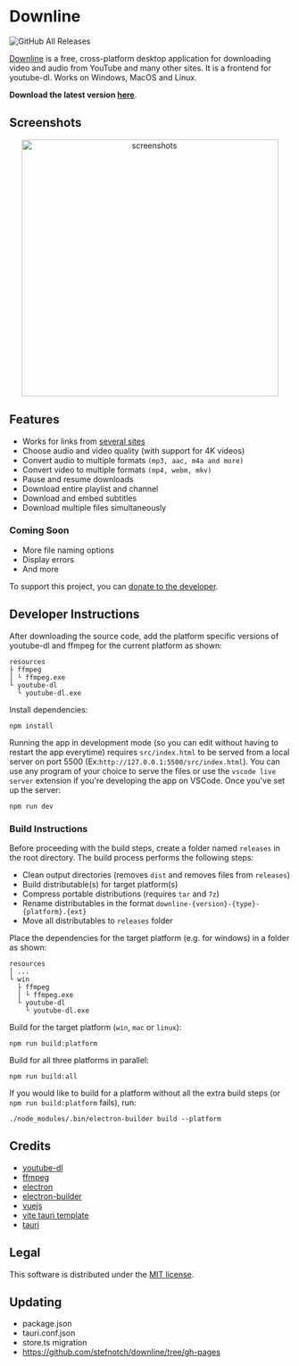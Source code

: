 # Downline

![GitHub All Releases](https://img.shields.io/github/downloads/jarbun/downline/total.svg)

[Downline](https://jarbun.github.io/downline/) is a free, cross-platform desktop application for downloading video and audio from YouTube and many other sites. It is a frontend for youtube-dl. Works on Windows, MacOS and Linux.

**Download the latest version [here](https://github.com/jarbun/downline/releases/latest)**.

## Screenshots

<p align="center">
  <img src="https://user-images.githubusercontent.com/23068820/52162513-f5db9a00-26fa-11e9-8cca-964d921f3bf3.png" alt="screenshots" width="460"/>
</p>

## Features

- Works for links from [several sites](https://rg3.github.io/youtube-dl/supportedsites.html)
- Choose audio and video quality (with support for 4K videos)
- Convert audio to multiple formats `(mp3, aac, m4a and more)`
- Convert video to multiple formats `(mp4, webm, mkv)`
- Pause and resume downloads
- Download entire playlist and channel
- Download and embed subtitles
- Download multiple files simultaneously

### Coming Soon

- More file naming options
- Display errors
- And more

To support this project, you can [donate to the developer](https://www.paypal.com/donate?hosted_button_id=U8D5FNF9JSUFU).

## Developer Instructions

After downloading the source code, add the platform specific versions of youtube-dl and ffmpeg for the current platform as shown:

```
resources
├ ffmpeg
│ └ ffmpeg.exe
└ youtube-dl
  └ youtube-dl.exe
```

Install dependencies:

```
npm install
```

Running the app in development mode (so you can edit without having to restart the app everytime) requires `src/index.html` to be served from a local server on port 5500 (Ex:`http://127.0.0.1:5500/src/index.html`). You can use any program of your choice to serve the files or use the `vscode live server` extension if you're developing the app on VSCode. Once you've set up the server:

```
npm run dev
```

### Build Instructions

Before proceeding with the build steps, create a folder named `releases` in the root directory.
The build process performs the following steps:

- Clean output directories (removes `dist` and removes files from `releases`)
- Build distributable(s) for target platform(s)
- Compress portable distributions (requires `tar` and `7z`)
- Rename distributables in the format `downline-{version}-{type}-{platform}.{ext}`
- Move all distributables to `releases` folder

Place the dependencies for the target platform (e.g. for windows) in a folder as shown:

```
resources
│ ...
└ win
  ├ ffmpeg
  │ └ ffmpeg.exe
  └ youtube-dl
    └ youtube-dl.exe
```

Build for the target platform (`win`, `mac` or `linux`):

```
npm run build:platform
```

Build for all three platforms in parallel:

```
npm run build:all
```

If you would like to build for a platform without all the extra build steps (or `npm run build:platform` fails), run:

```
./node_modules/.bin/electron-builder build --platform
```

## Credits

- [youtube-dl](https://github.com/rg3/youtube-dl/)
- [ffmpeg](https://ffmpeg.org/)
- [electron](https://electronjs.org/)
- [electron-builder](https://www.electron.build/)
- [vuejs](https://vuejs.org/)
- [vite tauri template](https://github.com/yooneskh/vite-tauri-template)
- [tauri](https://tauri.studio/)

## Legal

This software is distributed under the [MIT license](https://github.com/stefnotch/downline/blob/master/LICENSE).

## Updating

- package.json
- tauri.conf.json
- store.ts migration
- https://github.com/stefnotch/downline/tree/gh-pages

